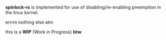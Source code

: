 **spinlock-rs** is implemented for use of disabling/re-enabling preemption in the linux kernel.

errrm nothing else atm

this is a **WIP** (Work in Progress) __**btw**__
